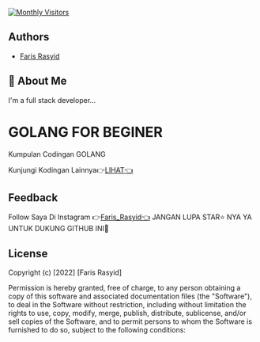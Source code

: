 [![Monthly Visitors](https://visitor-badge.io/api/monthly?namespace=rasyid1003&repo=Code-Golang)](https://github.com/rasyid1003/Code-Golang)



## Authors

- [Faris Rasyid](http://farisrasyid.my.id)


## 🚀 About Me
I'm a full stack developer...


# GOLANG FOR BEGINER

Kumpulan Codingan GOLANG

Kunjungi Kodingan Lainnya👉[LIHAT👈](https://github.com/rasyid1003?tab=repositories)

## Feedback

Follow Saya Di Instagram 👉[Faris_Rasyid👈](https://www.instagram.com/_farisrasyid_/)
JANGAN LUPA STAR⭐ NYA YA UNTUK DUKUNG GITHUB INI🤩


## License

Copyright (c) [2022] [Faris Rasyid]

Permission is hereby granted, free of charge, to any person obtaining a copy
of this software and associated documentation files (the "Software"), to deal
in the Software without restriction, including without limitation the rights
to use, copy, modify, merge, publish, distribute, sublicense, and/or sell
copies of the Software, and to permit persons to whom the Software is
furnished to do so, subject to the following conditions:

